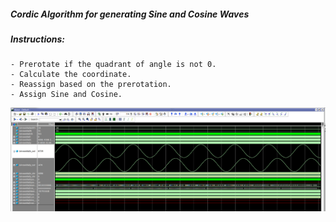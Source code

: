 ##### Cordic Algorithm for generating Sine and Cosine Waves

##### Instructions:
	- Prerotate if the quadrant of angle is not 0.
	- Calculate the coordinate.
	- Reassign based on the prerotation.
	- Assign Sine and Cosine.

![cordic](https://github.com/kendimce/cordic/blob/main/cordic_sim.png)
